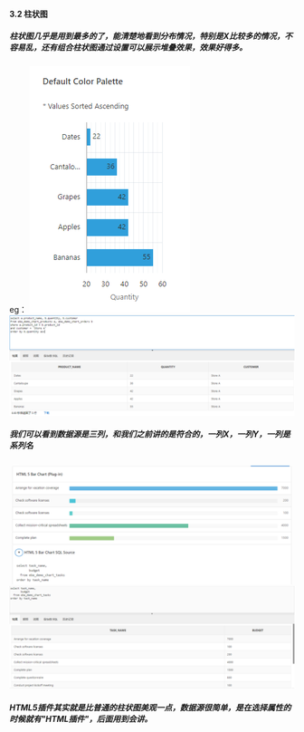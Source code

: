 #### 3.2 柱状图
##### 柱状图几乎是用到最多的了，能清楚地看到分布情况，特别是X比较多的情况，不容易乱，还有**组合柱状图**通过设置可以展示堆叠效果，效果好得多。
eg：
![基本柱状图](https://github.com/397179459/APEX_FA/blob/master/img/3.chart_img/31.PNG)
![](https://github.com/397179459/APEX_FA/blob/master/img/3.chart_img/33.PNG)
##### 我们可以看到数据源是三列，和我们之前讲的是符合的，一列X，一列Y，一列是系列名

![HTML5插件](https://github.com/397179459/APEX_FA/blob/master/img/3.chart_img/32.PNG)
![](https://github.com/397179459/APEX_FA/blob/master/img/3.chart_img/34.PNG)
##### HTML5插件其实就是比普通的柱状图美观一点，数据源很简单，是在选择属性的时候就有"HTML插件"，后面用到会讲。